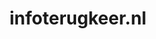---
layout: post
title:  "infoterugkeer.nl"
internal_url:  "/dutchgov/infoterugkeer.nl.html"
categories: dutchgov
---